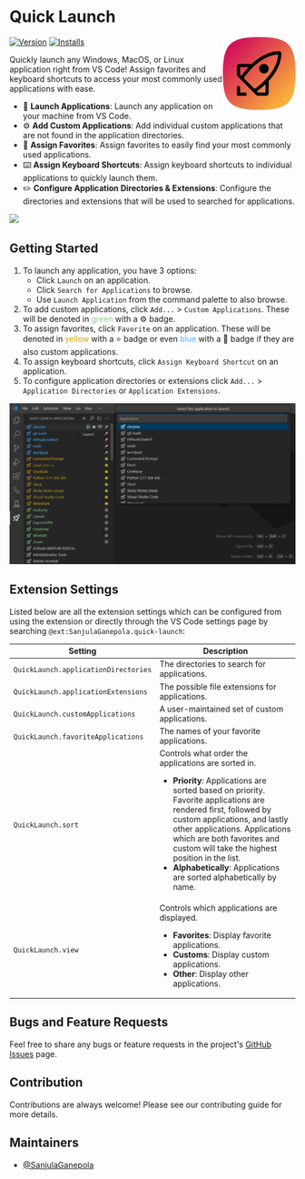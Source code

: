# Quick Launch

<img src="./icon.png" align="right" width="128" height="128">

[![Version](https://img.shields.io/visual-studio-marketplace/v/SanjulaGanepola.quick-launch)](https://marketplace.visualstudio.com/items?itemName=SanjulaGanepola.quick-launch)
[![Installs](https://img.shields.io/visual-studio-marketplace/i/SanjulaGanepola.quick-launch)](https://marketplace.visualstudio.com/items?itemName=SanjulaGanepola.quick-launch)

Quickly launch any Windows, MacOS, or Linux application right from VS Code! Assign favorites and keyboard shortcuts to access your most commonly used applications with ease.

* 🚀 **Launch Applications**: Launch any application on your machine from VS Code.
* ⚙️ **Add Custom Applications**: Add individual custom applications that are not found in the application directories.
* 🌟 **Assign Favorites**: Assign favorites to easily find your most commonly used applications.
* ⌨️ **Assign Keyboard Shortcuts**: Assign keyboard shortcuts to individual applications to quickly launch them.
* ✏️ **Configure Application Directories & Extensions**: Configure the directories and extensions that will be used to searched for applications.

<img src="./images/quick-launch.gif">

## Getting Started

1. To launch any application, you have 3 options:
    * Click `Launch` on an application.
    * Click `Search for Applications` to browse.
    * Use `Launch Application` from the command palette to also browse.
2. To add custom applications, click `Add...` > `Custom Applications`. These will be denoted in <span style="color:#89d185">green</span> with a ⚙️ badge.
3. To assign favorites, click `Favorite` on an application. These will be denoted in <span style="color:#cca700">yellow</span> with a ⭐ badge or even <span style="color:#4CB1FF">blue</span> with a 🚀 badge if they are also custom applications.
4. To assign keyboard shortcuts, click `Assign Keyboard Shortcut` on an application.
5. To configure application directories or extensions click `Add...` > `Application Directories` or `Application Extensions`.

<img src="./images/getting-started.png">

## Extension Settings

Listed below are all the extension settings which can be configured from using the extension or directly through the VS Code settings page by searching `@ext:SanjulaGanepola.quick-launch`:

| **Setting**                         | **Description**                                               |
|-------------------------------------|---------------------------------------------------------------|
| `QuickLaunch.applicationDirectories`| The directories to search for applications.                   |
| `QuickLaunch.applicationExtensions` | The possible file extensions for applications.                |
| `QuickLaunch.customApplications`    | A user-maintained set of custom applications.                 |
| `QuickLaunch.favoriteApplications`  | The names of your favorite applications.                      |
| `QuickLaunch.sort`                  | Controls what order the applications are sorted in.<br><ul><li>**Priority**: Applications are sorted based on priority. Favorite applications are rendered first, followed by custom applications, and lastly other applications. Applications which are both favorites and custom will take the highest position in the list.</li><li>**Alphabetically**: Applications are sorted alphabetically by name.</li></ul> |
| `QuickLaunch.view`                  | Controls which applications are displayed.<br><ul><li>**Favorites**: Display favorite applications.</li><li>**Customs**: Display custom applications.</li><li>**Other**: Display other applications.</li></ul> |

## Bugs and Feature Requests

Feel free to share any bugs or feature requests in the project's [GitHub Issues](https://github.com/SanjulaGanepola/quick-launch/issues) page.

## Contribution

Contributions are always welcome! Please see our contributing guide for more details.

## Maintainers

* [@SanjulaGanepola](https://github.com/SanjulaGanepola)